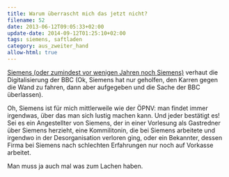 ```yaml
---
title: Warum überrascht mich das jetzt nicht?
filename: 52
date: 2013-06-12T09:05:33+02:00
update-date: 2014-09-12T01:25:10+02:00
tags: siemens, saftladen
category: aus_zweiter_hand
allow-html: true
---
```


<p><a href="http://www.heise.de/newsticker/meldung/Digitalisierung-der-BBC-endet-in-der-totalen-Katastrophe-1886419.html">Siemens (oder zumindest vor wenigen Jahren noch Siemens)</a> verhaut die Digitalisierung der BBC (Ok, Siemens hat nur geholfen, den Karren gegen die Wand zu fahren, dann aber aufgegeben und die Sache der BBC überlassen).</p>

<p>Oh, Siemens ist für mich mittlerweile wie der ÖPNV: man findet immer irgendwas, über das man sich lustig machen kann. Und jeder bestätigt es! Sei es ein Angestellter von Siemens, der in einer Vorlesung als Gastredner über Siemens herzieht, eine Kommilitonin, die bei Siemens arbeitete und irgendwo in der Desorganisation verloren ging, oder ein Bekannter, dessen Firma bei Siemens nach schlechten Erfahrungen nur noch auf Vorkasse arbeitet.</p>

<p>Man muss ja auch mal was zum Lachen haben.</p>



